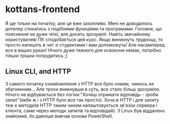 # kottans-frontend
Я ще тільки на початку, але це вже захопливо. Мені не доводилось дотепер стикатись з подібними функціями та програмами. Головне, що пояснення не дуже чіткі, але досить зрозумілі. Навіть звичайному користувачеві ПК сподобається цей курс. Якщо виникнуть труднощі, то просто напишіть в чат зі студентами і вам допоможуть! Але насамперед все в ваших руках! Нічого дуже тяжкого для освоєння немає, потрібно тільки трішки потрудитись ;)
## Linux CLI, and HTTP
З самого початку ознайомлення з HTTP все було новим, чимось не збагненним... Але трохи вникнувши в суть, все стало більш зрозуміло. Нічого не відбувається без логіки:"Хочеш отримати відповідь - зроби запит"(якби ж і з HTTP було все так просто). Хоча в HTTP і для запиту теж є методи(в HTTP таким чином налаштовується зв'язок сервера і клієнта, саме через методи запитів та відповідей). З Linux був віддалено знайомий, бо давніше вивчав основи PowerShell.
